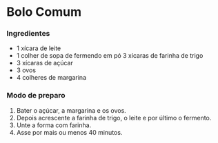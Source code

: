 # Bolo Comum

### Ingredientes

- 1 xícara de leite
- 1 colher de sopa de fermendo em pó
  3 xícaras de farinha de trigo
- 3 xícaras de açúcar
- 3 ovos
- 4 colheres de margarina

### Modo de preparo

1. Bater o açúcar, a margarina e os ovos.
2. Depois acrescente a farinha de trigo, o leite e por último o fermento.
3. Unte a forma com farinha.
4. Asse por mais ou menos 40 minutos.